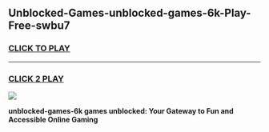 
## Unblocked-Games-unblocked-games-6k-Play-Free-swbu7
<h3>
<a href="https://premium76.site?title=unblocked-games-6k&ref=22A">CLICK TO PLAY</a></h3>
<hr>

<h3>
<a href="https://premium76.site?title=unblocked-games-6k&ref=22A">CLICK 2 PLAY</a>
  
</h3>

<a href="https://premium76.site?title=unblocked-games-6k&ref=22A"><img src="https://clearcache.store/games.png"></a>


**unblocked-games-6k games unblocked: Your Gateway to Fun and Accessible Online Gaming**
